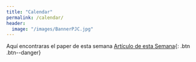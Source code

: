 ```yaml
---
title: "Calendar"
permalink: /calendar/
header:
  image: "/images/BannerPJC.jpg"
---
```

Aquí encontraras el paper de esta semana
[Artículo de esta Semana](https://publicjournalclub.github.io/docs/100720_BurberryA.pdf){: .btn .btn--danger}
